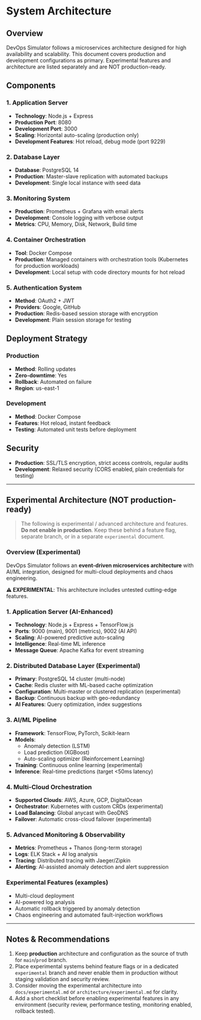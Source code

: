 # System Architecture

## Overview
DevOps Simulator follows a microservices architecture designed for high availability and scalability. This document covers production and development configurations as primary. Experimental features and architecture are listed separately and are NOT production-ready.

## Components

### 1. Application Server
- **Technology**: Node.js + Express
- **Production Port**: 8080
- **Development Port**: 3000
- **Scaling**: Horizontal auto-scaling (production only)
- **Development Features**: Hot reload, debug mode (port 9229)

### 2. Database Layer
- **Database**: PostgreSQL 14
- **Production**: Master-slave replication with automated backups
- **Development**: Single local instance with seed data

### 3. Monitoring System
- **Production**: Prometheus + Grafana with email alerts
- **Development**: Console logging with verbose output
- **Metrics**: CPU, Memory, Disk, Network, Build time

### 4. Container Orchestration
- **Tool**: Docker Compose
- **Production**: Managed containers with orchestration tools (Kubernetes for production workloads)
- **Development**: Local setup with code directory mounts for hot reload

### 5. Authentication System
- **Method**: OAuth2 + JWT
- **Providers**: Google, GitHub
- **Production**: Redis-based session storage with encryption
- **Development**: Plain session storage for testing

## Deployment Strategy

### Production
- **Method**: Rolling updates
- **Zero-downtime**: Yes
- **Rollback**: Automated on failure
- **Region**: us-east-1

### Development
- **Method**: Docker Compose
- **Features**: Hot reload, instant feedback
- **Testing**: Automated unit tests before deployment

## Security
- **Production**: SSL/TLS encryption, strict access controls, regular audits
- **Development**: Relaxed security (CORS enabled, plain credentials for testing)

---

## Experimental Architecture (NOT production-ready)
> The following is experimental / advanced architecture and features. **Do not enable in production**. Keep these behind a feature flag, separate branch, or in a separate `experimental` document.

### Overview (Experimental)
DevOps Simulator follows an **event-driven microservices architecture** with AI/ML integration, designed for multi-cloud deployments and chaos engineering.

**⚠️ EXPERIMENTAL**: This architecture includes untested cutting-edge features.

### 1. Application Server (AI-Enhanced)
- **Technology**: Node.js + Express + TensorFlow.js
- **Ports**: 9000 (main), 9001 (metrics), 9002 (AI API)
- **Scaling**: AI-powered predictive auto-scaling
- **Intelligence**: Real-time ML inference
- **Message Queue**: Apache Kafka for event streaming

### 2. Distributed Database Layer (Experimental)
- **Primary**: PostgreSQL 14 cluster (multi-node)
- **Cache**: Redis cluster with ML-based cache optimization
- **Configuration**: Multi-master or clustered replication (experimental)
- **Backup**: Continuous backup with geo-redundancy
- **AI Features**: Query optimization, index suggestions

### 3. AI/ML Pipeline
- **Framework**: TensorFlow, PyTorch, Scikit-learn
- **Models**:
  - Anomaly detection (LSTM)
  - Load prediction (XGBoost)
  - Auto-scaling optimizer (Reinforcement Learning)
- **Training**: Continuous online learning (experimental)
- **Inference**: Real-time predictions (target <50ms latency)

### 4. Multi-Cloud Orchestration
- **Supported Clouds**: AWS, Azure, GCP, DigitalOcean
- **Orchestrator**: Kubernetes with custom CRDs (experimental)
- **Load Balancing**: Global anycast with GeoDNS
- **Failover**: Automatic cross-cloud failover (experimental)

### 5. Advanced Monitoring & Observability
- **Metrics**: Prometheus + Thanos (long-term storage)
- **Logs**: ELK Stack + AI log analysis
- **Tracing**: Distributed tracing with Jaeger/Zipkin
- **Alerting**: AI-assisted anomaly detection and alert suppression

### Experimental Features (examples)
- Multi-cloud deployment
- AI-powered log analysis
- Automatic rollback triggered by anomaly detection
- Chaos engineering and automated fault-injection workflows

---

## Notes & Recommendations
1. Keep **production** architecture and configuration as the source of truth for `main`/`prod` branch.
2. Place experimental systems behind feature flags or in a dedicated `experimental` branch and never enable them in production without staging validation and security review.
3. Consider moving the experimental architecture into `docs/experimental.md` or `architecture/experimental.md` for clarity.
4. Add a short checklist before enabling experimental features in any environment (security review, performance testing, monitoring enabled, rollback tested).

